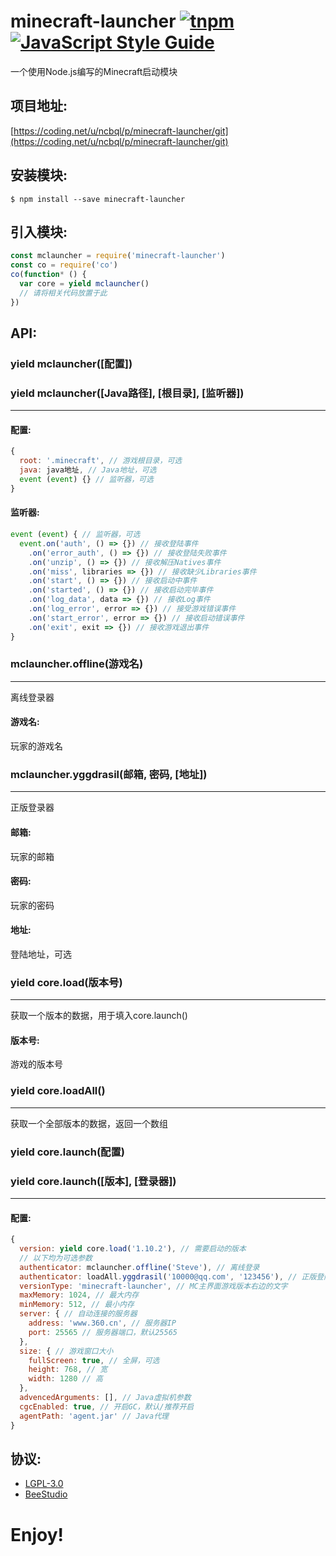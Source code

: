 # minecraft-launcher [![tnpm](http://npm.taobao.org/badge/v/minecraft-launcher.svg?style=flat-square)](http://npm.taobao.org/package/minecraft-launcher) [![JavaScript Style Guide](https://img.shields.io/badge/code%20style-standard-brightgreen.svg)](http://standardjs.com/)

一个使用Node.js编写的Minecraft启动模块

## 项目地址:

[https://coding.net/u/ncbql/p/minecraft-launcher/git](https://coding.net/u/ncbql/p/minecraft-launcher/git)

## 安装模块:

    $ npm install --save minecraft-launcher

## 引入模块:

```javascript
const mclauncher = require('minecraft-launcher')
const co = require('co')
co(function* () {
  var core = yield mclauncher()
  // 请将相关代码放置于此
})
```

## API:

### yield mclauncher([配置])
### yield mclauncher([Java路径], [根目录], [监听器])
***

#### 配置:

```javascript
{
  root: '.minecraft', // 游戏根目录，可选
  java: java地址, // Java地址，可选
  event (event) {} // 监听器，可选
}
```

#### 监听器:

```javascript
event (event) { // 监听器，可选
  event.on('auth', () => {}) // 接收登陆事件
    .on('error_auth', () => {}) // 接收登陆失败事件
    .on('unzip', () => {}) // 接收解压Natives事件
    .on('miss', libraries => {}) // 接收缺少Libraries事件
    .on('start', () => {}) // 接收启动中事件
    .on('started', () => {}) // 接收启动完毕事件
    .on('log_data', data => {}) // 接收Log事件
    .on('log_error', error => {}) // 接受游戏错误事件
    .on('start_error', error => {}) // 接收启动错误事件
    .on('exit', exit => {}) // 接收游戏退出事件
}
```

### mclauncher.offline(游戏名)
***
离线登录器

#### 游戏名:
玩家的游戏名

### mclauncher.yggdrasil(邮箱, 密码, [地址])
***
正版登录器

#### 邮箱:
玩家的邮箱

#### 密码:
玩家的密码

#### 地址:
登陆地址，可选

### yield core.load(版本号)
***
获取一个版本的数据，用于填入core.launch()

#### 版本号:
游戏的版本号

### yield core.loadAll()
***
获取一个全部版本的数据，返回一个数组

### yield core.launch(配置)
### yield core.launch([版本], [登录器])
***

#### 配置:
```javascript
{
  version: yield core.load('1.10.2'), // 需要启动的版本
  // 以下均为可选参数
  authenticator: mclauncher.offline('Steve'), // 离线登录
  authenticator: loadAll.yggdrasil('10000@qq.com', '123456'), // 正版登陆
  versionType: 'minecraft-launcher', // MC主界面游戏版本右边的文字
  maxMemory: 1024, // 最大内存
  minMemory: 512, // 最小内存
  server: { // 自动连接的服务器
    address: 'www.360.cn', // 服务器IP
    port: 25565 // 服务器端口，默认25565
  },
  size: { // 游戏窗口大小
    fullScreen: true, // 全屏，可选
    height: 768, // 宽
    width: 1280 // 高
  },
  advencedArguments: [], // Java虚拟机参数
  cgcEnabled: true, // 开启GC，默认/推荐开启
  agentPath: 'agent.jar' // Java代理
}
```

## 协议:

- [LGPL-3.0](./LICENSE)
- [BeeStudio](https://jq.qq.com/?_wv=1027&k=43GuWwq)

# Enjoy!
